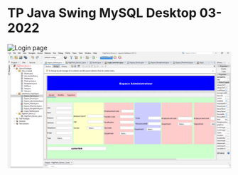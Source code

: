 <h1>TP Java Swing MySQL Desktop 03-2022</h1>
<img width="50%" src="![1](https://github.com/ELMASOUDIHamza/TP_Java_Swing_MySQL_Desktop_03-2022/assets/102604544/264a0e38-595e-4a96-b7d2-b2dd03853d8b)" alt="Login page" />
<img src="captures/2.PNG" />


